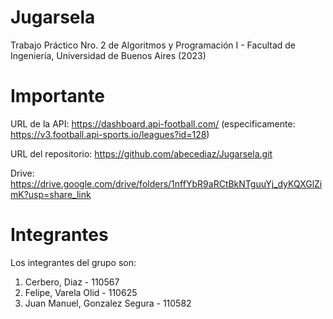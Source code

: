 # Jugarsela
Trabajo Práctico Nro. 2 de Algoritmos y Programación I - Facultad de Ingeniería, Universidad de Buenos Aires (2023)

# Importante
URL de la API: https://dashboard.api-football.com/ (especificamente: https://v3.football.api-sports.io/leagues?id=128)

URL del repositorio: https://github.com/abecediaz/Jugarsela.git

Drive: https://drive.google.com/drive/folders/1nffYbR9aRCtBkNTguuYj_dyKQXGlZimK?usp=share_link

# Integrantes
Los integrantes del grupo son:
1) Cerbero, Diaz - 110567
2) Felipe, Varela Olid - 110625
3) Juan Manuel, Gonzalez Segura - 110582
